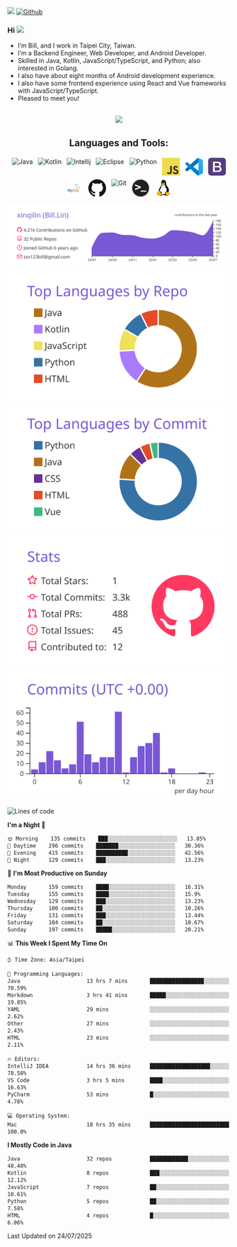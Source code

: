  
![](https://visitor-badge.laobi.icu/badge?page_id=xinqilin.xinqilin)
[![Github](https://img.shields.io/github/followers/xinqilin?label=Follow&style=social)](https://github.com/xinqilin)

### Hi <img src="https://raw.githubusercontent.com/MartinHeinz/MartinHeinz/master/wave.gif" width="35px">

- I’m Bill, and I work in Taipei City, Taiwan.
- I’m a Backend Engineer, Web Developer, and Android Developer.
- Skilled in Java, Kotlin, JavaScript/TypeScript, and Python; also interested in Golang.
- I also have about eight months of Android development experience.
- I also have some frontend experience using React and Vue frameworks with JavaScript/TypeScript.
- Pleased to meet you!


<br />

<div align="center">
<img src="https://github-profile-trophy.vercel.app/?username=xinqilin&column=5&margin-w=15&margin-h=15" />

## Languages and Tools:
<p align="center">
<img alt="Java" src="https://raw.githubusercontent.com/jmnote/z-icons/master/svg/java.svg" height="40" style="vertical-align:top; margin:4px">
<img alt="Kotlin" src="https://img.icons8.com/color/48/000000/kotlin.png" height="40" style="vertical-align:top; margin:4px">
<img alt="Intellij" src="https://img.icons8.com/color/48/000000/intellij-idea.png" height="40" style="vertical-align:top; margin:4px"/>
<img alt="Eclipse" src="https://img.icons8.com/ios-filled/50/000000/java-eclipse.png" height="40" style="vertical-align:top; margin:4px"/>
<img alt="Python" height="40" style="vertical-align:top; margin:4px" src="https://cdn.jsdelivr.net/gh/devicons/devicon/icons/python/python-plain.svg" />
<img alt="Javascript" src="https://raw.githubusercontent.com/github/explore/80688e429a7d4ef2fca1e82350fe8e3517d3494d/topics/javascript/javascript.png" height="40" style="vertical-align:top; margin:4px">
<img alt="VS Code" src="https://raw.githubusercontent.com/github/explore/80688e429a7d4ef2fca1e82350fe8e3517d3494d/topics/visual-studio-code/visual-studio-code.png"  height="40" style="vertical-align:top; margin:4px">
<img alt="Bootstrap"  src="https://raw.githubusercontent.com/github/explore/80688e429a7d4ef2fca1e82350fe8e3517d3494d/topics/bootstrap/bootstrap.png" height="40" style="vertical-align:top; margin:4px">
<img alt="MySQL"src="https://raw.githubusercontent.com/github/explore/80688e429a7d4ef2fca1e82350fe8e3517d3494d/topics/mysql/mysql.png" height="40" style="vertical-align:top; margin:4px">
<img alt="Github" src="https://raw.githubusercontent.com/github/explore/78df643247d429f6cc873026c0622819ad797942/topics/github/github.png" height="40" style="vertical-align:top; margin:4px">

<img alt="Git" src="https://raw.githubusercontent.com/jmnote/z-icons/master/svg/git.svg" height="40" style="vertical-align:top; margin:4px">
<img alt="Terminal" src="https://raw.githubusercontent.com/github/explore/80688e429a7d4ef2fca1e82350fe8e3517d3494d/topics/terminal/terminal.png" height="40" style="vertical-align:top; margin:4px">
<img alt="Linux" src="https://raw.githubusercontent.com/github/explore/80688e429a7d4ef2fca1e82350fe8e3517d3494d/topics/linux/linux.png" height="40" style="vertical-align:top; margin:4px" alt="Windows" height="40" style="vertical-align:top; margin:4px">
</p>

<!-- <p align="center"><img  src="https://leetcode.card.workers.dev/?username=xinqilin&theme=auto" alt="xinqilin-leetcode" /></p> -->

<!-- <div width="100%">   
 <a href="https://readme-stats-cfgj2cxdy.vercel.app/api?username=xinqilin&count_private=true&show_icons=true&theme=algolia">
   <img  align="left" src="https://github-readme-stats.vercel.app/api?username=xinqilin&show_icons=true&theme=algolia&card_width=4" width="400"/>
 </a>
 <a href="https://readme-stats-cfgj2cxdy.vercel.app/api/top-langs/?username=xinqilin&hide=php,html,css&theme=algolia">
  <img  align="right" src="https://github-readme-stats.vercel.app/api/top-langs/?username=xinqilin&hide=html,css&theme=algolia&langs_count=10&layout=compact" />
 </a>
</div> -->

[![](https://raw.githubusercontent.com/xinqilin/xinqilin/master/profile-summary-card-output/buefy/0-profile-details.svg)](https://github.com/vn7n24fzkq/github-profile-summary-cards)
[![](https://raw.githubusercontent.com/xinqilin/xinqilin/master/profile-summary-card-output/buefy/1-repos-per-language.svg)](https://github.com/vn7n24fzkq/github-profile-summary-cards) 
[![](https://raw.githubusercontent.com/xinqilin/xinqilin/master/profile-summary-card-output/buefy/2-most-commit-language.svg)](https://github.com/vn7n24fzkq/github-profile-summary-cards)
[![](https://raw.githubusercontent.com/xinqilin/xinqilin/master/profile-summary-card-output/buefy/3-stats.svg)](https://github.com/vn7n24fzkq/github-profile-summary-cards) 
[![](https://raw.githubusercontent.com/xinqilin/xinqilin/master/profile-summary-card-output/buefy/4-productive-time.svg)](https://github.com/vn7n24fzkq/github-profile-summary-cards)

</div>
 
<!--START_SECTION:waka-->
![Lines of code](https://img.shields.io/badge/From%20Hello%20World%20I%27ve%20Written-3.1%20million%20lines%20of%20code-blue)

**I'm a Night 🦉** 

```text
🌞 Morning    135 commits    ███░░░░░░░░░░░░░░░░░░░░░░   13.85% 
🌆 Daytime    296 commits    ███████░░░░░░░░░░░░░░░░░░   30.36% 
🌃 Evening    415 commits    ██████████░░░░░░░░░░░░░░░   42.56% 
🌙 Night      129 commits    ███░░░░░░░░░░░░░░░░░░░░░░   13.23%

```
📅 **I'm Most Productive on Sunday** 

```text
Monday       159 commits    ████░░░░░░░░░░░░░░░░░░░░░   16.31% 
Tuesday      155 commits    ████░░░░░░░░░░░░░░░░░░░░░   15.9% 
Wednesday    129 commits    ███░░░░░░░░░░░░░░░░░░░░░░   13.23% 
Thursday     100 commits    ██░░░░░░░░░░░░░░░░░░░░░░░   10.26% 
Friday       131 commits    ███░░░░░░░░░░░░░░░░░░░░░░   13.44% 
Saturday     104 commits    ██░░░░░░░░░░░░░░░░░░░░░░░   10.67% 
Sunday       197 commits    █████░░░░░░░░░░░░░░░░░░░░   20.21%

```


📊 **This Week I Spent My Time On** 

```text
⌚︎ Time Zone: Asia/Taipei

💬 Programming Languages: 
Java                     13 hrs 7 mins       █████████████████░░░░░░░░   70.59% 
Markdown                 3 hrs 41 mins       █████░░░░░░░░░░░░░░░░░░░░   19.85% 
YAML                     29 mins             ░░░░░░░░░░░░░░░░░░░░░░░░░   2.62% 
Other                    27 mins             ░░░░░░░░░░░░░░░░░░░░░░░░░   2.43% 
HTML                     23 mins             ░░░░░░░░░░░░░░░░░░░░░░░░░   2.11%

🔥 Editors: 
IntelliJ IDEA            14 hrs 36 mins      ███████████████████░░░░░░   78.58% 
VS Code                  3 hrs 5 mins        ████░░░░░░░░░░░░░░░░░░░░░   16.63% 
PyCharm                  53 mins             █░░░░░░░░░░░░░░░░░░░░░░░░   4.78%

💻 Operating System: 
Mac                      18 hrs 35 mins      █████████████████████████   100.0%

```

**I Mostly Code in Java** 

```text
Java                     32 repos            ████████████░░░░░░░░░░░░░   48.48% 
Kotlin                   8 repos             ███░░░░░░░░░░░░░░░░░░░░░░   12.12% 
JavaScript               7 repos             ██░░░░░░░░░░░░░░░░░░░░░░░   10.61% 
Python                   5 repos             ██░░░░░░░░░░░░░░░░░░░░░░░   7.58% 
HTML                     4 repos             █░░░░░░░░░░░░░░░░░░░░░░░░   6.06%

```



 Last Updated on 24/07/2025
<!--END_SECTION:waka-->
 
 
<!-- <img src="https://wakatime.com/share/@abb22933-8532-4f24-8a13-e9e97bfee0f0/e937d23b-e152-4ff2-8509-e5b981912493.svg"  alt="Coding Chart" style="border-radius: 10px;border: solid 10px;" /> -->


